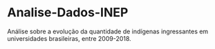 # Analise-Dados-INEP
Análise sobre a evolução da quantidade de indígenas ingressantes em universidades brasileiras, entre 2009-2018.
